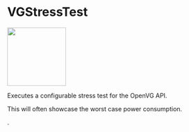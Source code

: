 <!-- #AG_DEMOAPP_HEADER_BEGIN# -->
# VGStressTest
<img src="Example.jpg" height="135px">

<!-- #AG_DEMOAPP_HEADER_END# -->
<!-- #AG_BRIEF_BEGIN# -->
Executes a configurable stress test for the OpenVG API.

This will often showcase the worst case power consumption.

.
<!-- #AG_BRIEF_END# -->

<!-- #AG_DEMOAPP_COMMANDLINE_ARGUMENTS_BEGIN# -->
<!-- #AG_DEMOAPP_COMMANDLINE_ARGUMENTS_END# -->

